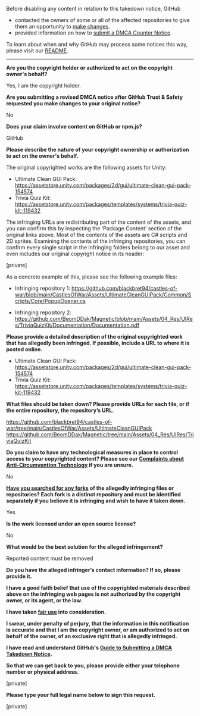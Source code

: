 Before disabling any content in relation to this takedown notice, GitHub
- contacted the owners of some or all of the affected repositories to give them an opportunity to [make changes](https://docs.github.com/en/github/site-policy/dmca-takedown-policy#a-how-does-this-actually-work).
- provided information on how to [submit a DMCA Counter Notice](https://docs.github.com/en/articles/guide-to-submitting-a-dmca-counter-notice).

To learn about when and why GitHub may process some notices this way, please visit our [README](https://github.com/github/dmca/blob/master/README.md#anatomy-of-a-takedown-notice).

---

**Are you the copyright holder or authorized to act on the copyright owner's behalf?**

Yes, I am the copyright holder.

**Are you submitting a revised DMCA notice after GitHub Trust & Safety requested you make changes to your original notice?**

No

**Does your claim involve content on GitHub or npm.js?**

GitHub

**Please describe the nature of your copyright ownership or authorization to act on the owner's behalf.**

The original copyrighted works are the following assets for Unity:

- Ultimate Clean GUI Pack: https://assetstore.unity.com/packages/2d/gui/ultimate-clean-gui-pack-154574  
- Trivia Quiz Kit: https://assetstore.unity.com/packages/templates/systems/trivia-quiz-kit-119432

The infringing URLs are redistributing part of the content of the assets, and you can confirm this by inspecting the ‘Package Content’ section of the original links above. Most of the contents of the assets are C# scripts and 2D sprites. Examining the contents of the infringing repositories, you can confirm every single script in the infringing folders belong to our asset and even includes our original copyright notice in its header:

[private]

As a concrete example of this, please see the following example files:

- Infringing repository 1: https://github.com/blackbret94/castles-of-war/blob/main/CastlesOfWar/Assets/UltimateCleanGUIPack/Common/Scripts/Core/PopupOpener.cs

- Infringing repository 2: https://github.com/BeomDDak/Magnetic/blob/main/Assets/04_Res/UIRes/TriviaQuizKit/Documentation/Documentation.pdf

**Please provide a detailed description of the original copyrighted work that has allegedly been infringed. If possible, include a URL to where it is posted online.**

- Ultimate Clean GUI Pack: https://assetstore.unity.com/packages/2d/gui/ultimate-clean-gui-pack-154574  
- Trivia Quiz Kit: https://assetstore.unity.com/packages/templates/systems/trivia-quiz-kit-119432

**What files should be taken down? Please provide URLs for each file, or if the entire repository, the repository’s URL.**

https://github.com/blackbret94/castles-of-war/tree/main/CastlesOfWar/Assets/UltimateCleanGUIPack  
https://github.com/BeomDDak/Magnetic/tree/main/Assets/04_Res/UIRes/TriviaQuizKit

**Do you claim to have any technological measures in place to control access to your copyrighted content? Please see our <a href="https://docs.github.com/articles/guide-to-submitting-a-dmca-takedown-notice#complaints-about-anti-circumvention-technology">Complaints about Anti-Circumvention Technology</a> if you are unsure.**

No

**<a href="https://docs.github.com/articles/dmca-takedown-policy#b-what-about-forks-or-whats-a-fork">Have you searched for any forks</a> of the allegedly infringing files or repositories? Each fork is a distinct repository and must be identified separately if you believe it is infringing and wish to have it taken down.**

Yes.

**Is the work licensed under an open source license?**

No

**What would be the best solution for the alleged infringement?**

Reported content must be removed

**Do you have the alleged infringer’s contact information? If so, please provide it.**

**I have a good faith belief that use of the copyrighted materials described above on the infringing web pages is not authorized by the copyright owner, or its agent, or the law.**

**I have taken <a href="https://www.lumendatabase.org/topics/22">fair use</a> into consideration.**

**I swear, under penalty of perjury, that the information in this notification is accurate and that I am the copyright owner, or am authorized to act on behalf of the owner, of an exclusive right that is allegedly infringed.**

**I have read and understand GitHub's <a href="https://docs.github.com/articles/guide-to-submitting-a-dmca-takedown-notice/">Guide to Submitting a DMCA Takedown Notice</a>.**

**So that we can get back to you, please provide either your telephone number or physical address.**

[private]

**Please type your full legal name below to sign this request.**

[private]
